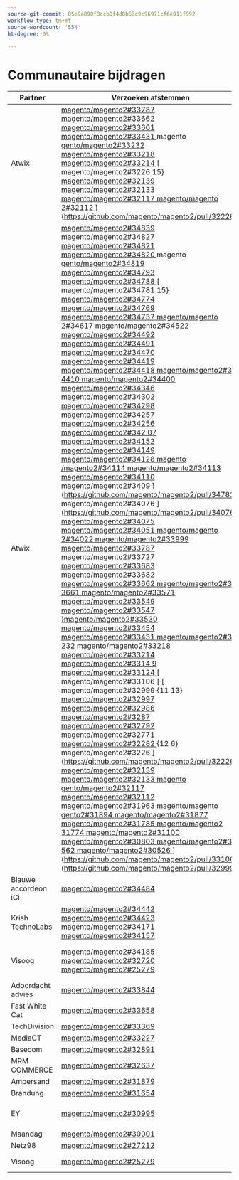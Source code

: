 ```yaml
---
source-git-commit: 85e9a890f8ccb0f4d8b63c9c96971cf6e011f992
workflow-type: tm+mt
source-wordcount: '554'
ht-degree: 0%

---
```

# Communautaire bijdragen

| Partner | Verzoeken afstemmen | Verwante GitHub-problemen |
| ------- | ------- | ------- |
| Atwix | [ magento/magento2#33787 ](https://github.com/magento/magento2/pull/33787) [ magento/magento2#33662 ](https://github.com/magento/magento2/pull/33662) [ magento/magento2#33661 ](https://github.com/magento/magento2/pull/33661) [ magento/magento2#33431 ](https://github.com/magento/magento2/pull/33431) magento [ gento/magento2#33232 ](https://github.com/magento/magento2/pull/33232) [ magento/magento2#33218 ](https://github.com/magento/magento2/pull/33218) [ magento/magento2#33214 ](https://github.com/magento/magento2/pull/33214) [ magento/magento2#3226 15} [ magento/magento2#32139 ](https://github.com/magento/magento2/pull/32139) [ magento/magento2#32133 ](https://github.com/magento/magento2/pull/32133) [ magento/magento2#32117 ](https://github.com/magento/magento2/pull/32117) [ magento/magento 2#32112 ](https://github.com/magento/magento2/pull/32112)](https://github.com/magento/magento2/pull/32226) | [ magento/magento2#33689 ](https://github.com/magento/magento2/issues/33689) [ magento/magento2#33635 ](https://github.com/magento/magento2/issues/33635) [ magento/magento2#33556 ](https://github.com/magento/magento2/issues/33556) [ magento/magento2#33806 ](https://github.com/magento/magento2/issues/33806) magento [ gento/magento2#32381 ](https://github.com/magento/magento2/issues/32381) [ magento/magento2#33786 ](https://github.com/magento/magento2/issues/33786) [ magento/magento2#33785 ](https://github.com/magento/magento2/issues/33785) [ magento/magento2#33784 15} [ magento/magento2#33775 ](https://github.com/magento/magento2/issues/33775)](https://github.com/magento/magento2/issues/33784) |
| Atwix | [ magento/magento2#34839 ](https://github.com/magento/magento2/pull/34839) [ magento/magento2#34827 ](https://github.com/magento/magento2/pull/34827) [ magento/magento2#34821 ](https://github.com/magento/magento2/pull/34821) [ magento/magento2#34820 ](https://github.com/magento/magento2/pull/34820) magento [ gento/magento2#34819 ](https://github.com/magento/magento2/pull/34819) [ magento/magento2#34793 ](https://github.com/magento/magento2/pull/34793) [ magento/magento2#34788 ](https://github.com/magento/magento2/pull/34788) [ magento/magento2#34781 15} [ magento/magento2#34774 ](https://github.com/magento/magento2/pull/34774) [ magento/magento2#34769 ](https://github.com/magento/magento2/pull/34769) [ magento/magento2#34737 ](https://github.com/magento/magento2/pull/34737) [ magento/magento 2#34617 ](https://github.com/magento/magento2/pull/34617) [ magento/magento2#34522 ](https://github.com/magento/magento2/pull/34522) [ magento/magento2#34492 ](https://github.com/magento/magento2/pull/34492) [ magento/magento2#34491 ](https://github.com/magento/magento2/pull/34491) [ magento/magento2#34470 ](https://github.com/magento/magento2/pull/34470) [ magento/magento2#34419 ](https://github.com/magento/magento2/pull/34419) [ magento/magento2#34418 ](https://github.com/magento/magento2/pull/34418) [ magento/magento2#33 4410 ](https://github.com/magento/magento2/pull/34410) [ magento/magento2#34400 ](https://github.com/magento/magento2/pull/34400) [ magento/magento2#34346 ](https://github.com/magento/magento2/pull/34346) [ magento/magento2#34302 ](https://github.com/magento/magento2/pull/34302) [magento/magento2#34298 ](https://github.com/magento/magento2/pull/34298) [ magento/magento2#34257 ](https://github.com/magento/magento2/pull/34257) [ magento/magento2#34256 ](https://github.com/magento/magento2/pull/34256) [ magento/magento2#342 07 ](https://github.com/magento/magento2/pull/34207) [ magento/magento2#34152 ](https://github.com/magento/magento2/pull/34152) [ magento/magento2#34149 ](https://github.com/magento/magento2/pull/34149) [ magento/magento2#34128 ](https://github.com/magento/magento2/pull/34128) [ magento /magento2#34114 ](https://github.com/magento/magento2/pull/34114) [ magento/magento2#34113 ](https://github.com/magento/magento2/pull/34113) [ magento/magento2#34110 ](https://github.com/magento/magento2/pull/34110) [ magento/magento2#3409 ](https://github.com/magento/magento2/pull/34099) ](https://github.com/magento/magento2/pull/34781) magento/magento2#34076 ](https://github.com/magento/magento2/pull/34076) [ magento/magento2#34075 ](https://github.com/magento/magento2/pull/34075) [ magento/magento2#34051 ](https://github.com/magento/magento2/pull/34051) [ magento/magento 2#34022 ](https://github.com/magento/magento2/pull/34022) [ magento/magento2#33999 ](https://github.com/magento/magento2/pull/33999) [ magento/magento2#33787 ](https://github.com/magento/magento2/pull/33787) [ magento/magento2#33727 ](https://github.com/magento/magento2/pull/33727) [ magento/magento2#33683 ](https://github.com/magento/magento2/pull/33683) [ magento/magento2#33682 ](https://github.com/magento/magento2/pull/33682) [ magento/magento2#33662 ](https://github.com/magento/magento2/pull/33662) [ magento/magento2#3 3661 ](https://github.com/magento/magento2/pull/33661) [ magento/magento2#33571 ](https://github.com/magento/magento2/pull/33571) [ magento/magento2#33549 ](https://github.com/magento/magento2/pull/33549) [ magento/magento2#33547 ](https://github.com/magento/magento2/pull/33547) [}magento/magento2#33530 ](https://github.com/magento/magento2/pull/33530) [ magento/magento2#33454 ](https://github.com/magento/magento2/pull/33454) [ magento/magento2#33431 ](https://github.com/magento/magento2/pull/33431) [ magento/magento2#33 232 ](https://github.com/magento/magento2/pull/33232) [ magento/magento2#33218 ](https://github.com/magento/magento2/pull/33218) [ magento/magento2#33214 ](https://github.com/magento/magento2/pull/33214) [ magento/magento2#3314 9 ](https://github.com/magento/magento2/pull/33149) [ magento/magento2#33124 ](https://github.com/magento/magento2/pull/33124) [ magento/magento2#33106 [ [ magento/magento2#32999 {11 13} [ magento/magento2#32997 ](https://github.com/magento/magento2/pull/32997) [ magento/magento2#32986 ](https://github.com/magento/magento2/pull/32986) [ magento/magento2#3287 ](https://github.com/magento/magento2/pull/32877) [ magento/magento2#32792 ](https://github.com/magento/magento2/pull/32792) [ magento/magento2#32771 ](https://github.com/magento/magento2/pull/32771) [ magento/magento2#32282 ](https://github.com/magento/magento2/pull/32282) {12 6} magento/magento2#3226 ](https://github.com/magento/magento2/pull/32226) [ magento/magento2#32139 ](https://github.com/magento/magento2/pull/32139) [ magento/magento2#32133 ](https://github.com/magento/magento2/pull/32133) [ magento gento/magento2#32117 ](https://github.com/magento/magento2/pull/32117) [ magento/magento2#32112 ](https://github.com/magento/magento2/pull/32112) [ magento/magento2#31963 ](https://github.com/magento/magento2/pull/31963) [ magento/magento gento2#31894 ](https://github.com/magento/magento2/pull/31894) [ magento/magento2#31877 ](https://github.com/magento/magento2/pull/31877) [ magento/magento2#31785 ](https://github.com/magento/magento2/pull/31785) [ magento/magento2 31774 ](https://github.com/magento/magento2/pull/31774) [ magento/magento2#31100 ](https://github.com/magento/magento2/pull/31100) [ magento/magento2#30803 ](https://github.com/magento/magento2/pull/30803) [ magento/magento2#30 562 ](https://github.com/magento/magento2/pull/30562) [ magento/magento2#30526 ](https://github.com/magento/magento2/pull/30526)](https://github.com/magento/magento2/pull/33106)](https://github.com/magento/magento2/pull/32999)[ | [ magento/magento2#34579 ](https://github.com/magento/magento2/issues/34579) [ magento/magento2#34490 ](https://github.com/magento/magento2/issues/34490) [ magento/magento2#34422 ](https://github.com/magento/magento2/issues/34422) [ magento/magento2#34510 ](https://github.com/magento/magento2/issues/34510) magento [ gento/magento2#34414 ](https://github.com/magento/magento2/issues/34414) [ magento/magento2#34511 ](https://github.com/magento/magento2/issues/34511) [ magento/magento2#34435 ](https://github.com/magento/magento2/issues/34435) [ magento/magento2#34512 15} [ magento/magento2#34317 ](https://github.com/magento/magento2/issues/34317) [ magento/magento2#32948 ](https://github.com/magento/magento2/issues/32948) [ magento/magento2#26254 ](https://github.com/magento/magento2/issues/26254) [ magento/magento 2#34316 ](https://github.com/magento/magento2/issues/34316) [ magento/magento2#34314 ](https://github.com/magento/magento2/issues/34314) [ magento/magento2#34313 ](https://github.com/magento/magento2/issues/34313) [ magento/magento2#34312 ](https://github.com/magento/magento2/issues/34312) [ magento/magento2#34311 ](https://github.com/magento/magento2/issues/34311) [ magento/magento2#34315 ](https://github.com/magento/magento2/issues/34315) [ magento/magento2#33747 ](https://github.com/magento/magento2/issues/33747) [ magento/magento2#33 3589 ](https://github.com/magento/magento2/issues/33589) [ magento/magento2#33689 ](https://github.com/magento/magento2/issues/33689) [ magento/magento2#33531 ](https://github.com/magento/magento2/issues/33531) [ magento/magento2#33635 ](https://github.com/magento/magento2/issues/33635) [magento/magento2#33556 ](https://github.com/magento/magento2/issues/33556) [ magento/magento2#33806 ](https://github.com/magento/magento2/issues/33806) [ magento/magento2#32615 ](https://github.com/magento/magento2/issues/32615) [ magento/devdocs#924 8 ](https://github.com/magento/devdocs/issues/9248) [ magento/magento2#32991 ](https://github.com/magento/magento2/issues/32991) [ magento/magento2#32821 ](https://github.com/magento/magento2/issues/32821) [ magento/magento2#33788 ](https://github.com/magento/magento2/issues/33788) [ magento/magento gento2#32381 ](https://github.com/magento/magento2/issues/32381) [ magento/magento2#33786 ](https://github.com/magento/magento2/issues/33786) [ magento/magento2#33785 ](https://github.com/magento/magento2/issues/33785) [ magento/magento2#33784 ](https://github.com/magento/magento2/issues/34512) 5} ](https://github.com/magento/magento2/issues/33784) magento/magento2#33775 ](https://github.com/magento/magento2/issues/33775) [ magento/magento2#33783 ](https://github.com/magento/magento2/issues/33783) [ magento/magento2#30828 ](https://github.com/magento/magento2/issues/30828) [ magento/magento2 33774 ](https://github.com/magento/magento2/issues/33774) [ magento/magento2#33773 ](https://github.com/magento/magento2/issues/33773)[ |
| Blauwe accordeon iCi | [ magento/magento2#34484 ](https://github.com/magento/magento2/pull/34484) |  |
| Krish TechnoLabs | [ magento/magento2#34442 ](https://github.com/magento/magento2/pull/34442) [ magento/magento2#34423 ](https://github.com/magento/magento2/pull/34423) [ magento/magento2#34171 ](https://github.com/magento/magento2/pull/34171) [ magento/magento2#34157 ](https://github.com/magento/magento2/pull/34157) |  |
| Visoog | [ magento/magento2#34185 ](https://github.com/magento/magento2/pull/34185) [ magento/magento2#32720 ](https://github.com/magento/magento2/pull/32720) [ magento/magento2#25279 ](https://github.com/magento/magento2/pull/25279) | [ magento/magento2#34513 ](https://github.com/magento/magento2/issues/34513) [ magento/magento2#34356 ](https://github.com/magento/magento2/issues/34356) [ magento/magento2#29647 ](https://github.com/magento/magento2/issues/29647) [ magento/magento2#30241 ](https://github.com/magento/magento2/issues/30241) |
| Adoordacht advies | [ magento/magento2#33844 ](https://github.com/magento/magento2/pull/33844) |  |
| Fast White Cat | [ magento/magento2#33658 ](https://github.com/magento/magento2/pull/33658) | [ magento/magento2#33839 ](https://github.com/magento/magento2/issues/33839) |
| TechDivision | [ magento/magento2#33369 ](https://github.com/magento/magento2/pull/33369) | [ magento/magento2#34451 ](https://github.com/magento/magento2/issues/34451) |
| MediaCT | [ magento/magento2#33227 ](https://github.com/magento/magento2/pull/33227) | [ magento/magento2#33984 ](https://github.com/magento/magento2/issues/33984) |
| Basecom | [ magento/magento2#32891 ](https://github.com/magento/magento2/pull/32891) | [ magento/magento2#32885 ](https://github.com/magento/magento2/issues/32885) |
| MRM COMMERCE | [ magento/magento2#32637 ](https://github.com/magento/magento2/pull/32637) | [ magento/magento2#32636 ](https://github.com/magento/magento2/issues/32636) |
| Ampersand | [ magento/magento2#31879 ](https://github.com/magento/magento2/pull/31879) | [ maritos/magento2-prestatie-fixes#4 ](https://github.com/maritos/magento2-performance-fixes/issues/4) |
| Brandung | [ magento/magento2#31654 ](https://github.com/magento/magento2/pull/31654) | [ magento/magento2#30948 ](https://github.com/magento/magento2/issues/30948) |
| EY | [ magento/magento2#30995 ](https://github.com/magento/magento2/pull/30995) | [ magento/magento2#31019 ](https://github.com/magento/magento2/issues/31019) [ magento/magento2#32625 ](https://github.com/magento/magento2/issues/32625) [ magento/magento2#33696 ](https://github.com/magento/magento2/issues/33696) |
| Maandag | [ magento/magento2#30001 ](https://github.com/magento/magento2/pull/30001) | [ magento/magento-semver#50 ](https://github.com/magento/magento-semver/issues/50) |
| Netz98 | [ magento/magento2#27212 ](https://github.com/magento/magento2/pull/27212) | [ magento/magento2#29609 ](https://github.com/magento/magento2/issues/29609) |
| Visoog | [ magento/magento2#25279 ](https://github.com/magento/magento2/pull/25279) | [ magento/magento2#29647 ](https://github.com/magento/magento2/issues/29647) [ magento/magento2#30241 ](https://github.com/magento/magento2/issues/30241) |
